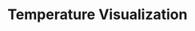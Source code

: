 ---
layout: article
title: Temperature Visualization
description: 
  - This template includes a line graph to indicate temperature changes.
lang: en
weight: 650
isDraft: false
ref: Temperature_Visualization
category:
image: Temperature_Visualization_EN.png
download: Temperature_Visualization_EN.pbmx
overview_description:
overview_benefits:
overview_data_sources:
---